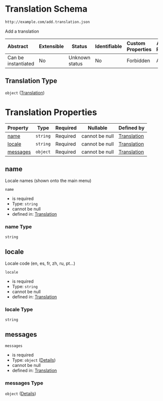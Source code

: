 # Translation Schema

```txt
http://example.com/add.translation.json
```

Add a translation


| Abstract            | Extensible | Status         | Identifiable | Custom Properties | Additional Properties | Access Restrictions | Defined In                                                                               |
| :------------------ | ---------- | -------------- | ------------ | :---------------- | --------------------- | ------------------- | ---------------------------------------------------------------------------------------- |
| Can be instantiated | No         | Unknown status | No           | Forbidden         | Allowed               | none                | [add-translation.schema.json](../out/add-translation.schema.json "open original schema") |

## Translation Type

`object` ([Translation](add-translation.md))

# Translation Properties

| Property              | Type     | Required | Nullable       | Defined by                                                                                                                |
| :-------------------- | -------- | -------- | -------------- | :------------------------------------------------------------------------------------------------------------------------ |
| [name](#name)         | `string` | Required | cannot be null | [Translation](add-translation-properties-name.md "http&#x3A;//example.com/add.translation.json#/properties/name")         |
| [locale](#locale)     | `string` | Required | cannot be null | [Translation](add-translation-properties-locale.md "http&#x3A;//example.com/add.translation.json#/properties/locale")     |
| [messages](#messages) | `object` | Required | cannot be null | [Translation](add-translation-properties-messages.md "http&#x3A;//example.com/add.translation.json#/properties/messages") |

## name

Locale names (shown onto the main menu)


`name`

-   is required
-   Type: `string`
-   cannot be null
-   defined in: [Translation](add-translation-properties-name.md "http&#x3A;//example.com/add.translation.json#/properties/name")

### name Type

`string`

## locale

Locale code (en, es, fr, zh, ru, pt...)


`locale`

-   is required
-   Type: `string`
-   cannot be null
-   defined in: [Translation](add-translation-properties-locale.md "http&#x3A;//example.com/add.translation.json#/properties/locale")

### locale Type

`string`

## messages




`messages`

-   is required
-   Type: `object` ([Details](add-translation-properties-messages.md))
-   cannot be null
-   defined in: [Translation](add-translation-properties-messages.md "http&#x3A;//example.com/add.translation.json#/properties/messages")

### messages Type

`object` ([Details](add-translation-properties-messages.md))

